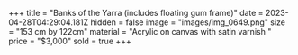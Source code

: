 +++
title = "Banks of the Yarra (includes floating gum frame)"
date = 2023-04-28T04:29:04.181Z
hidden = false
image = "images/img_0649.png"
size = "153 cm by 122cm"
material = "Acrylic on canvas with satin varnish "
price = "$3,000"
sold = true
+++
